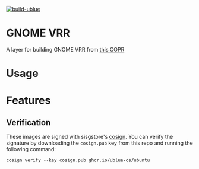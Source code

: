 [![build-ublue](https://github.com/ublue-os/gnome-vrr/actions/workflows/build.yml/badge.svg)](https://github.com/ublue-os/gnome-vrr/actions/workflows/build.yml)

# GNOME VRR

A layer for building GNOME VRR from [this COPR](https://copr.fedorainfracloud.org/coprs/kylegospo/gnome-vrr/)

# Usage

# Features

## Verification

These images are signed with sisgstore's [cosign](https://docs.sigstore.dev/cosign/overview/). You can verify the signature by downloading the `cosign.pub` key from this repo and running the following command:

    cosign verify --key cosign.pub ghcr.io/ublue-os/ubuntu
